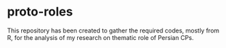 # proto-roles
This repository has been created to gather the required codes, mostly from R, for the analysis of my research on thematic role of Persian CPs.
